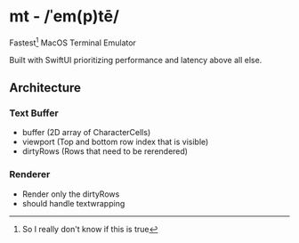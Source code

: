 # mt - /ˈem(p)tē/
Fastest[^1] MacOS Terminal Emulator

Built with SwiftUI prioritizing performance and latency above all else.

## Architecture

### Text Buffer
- buffer (2D array of CharacterCells)
- viewport (Top and bottom row index that is visible)
- dirtyRows (Rows that need to be rerendered)

### Renderer
- Render only the dirtyRows
- should handle textwrapping

[^1]: So I really don't know if this is true
